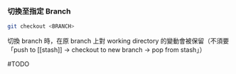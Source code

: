### 切換至指定 Branch

```sh
git checkout <BRANCH>
```

切換 branch 時，在原 branch 上對 working directory 的變動會被保留（不須要「push to [[stash]] → checkout to new branch → pop from stash」）

#TODO 
